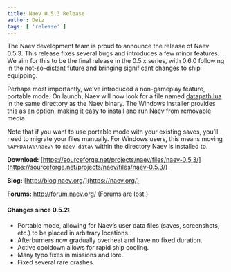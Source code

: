 ```yaml
---
title: Naev 0.5.3 Release
author: Deiz
tags: [ 'release' ]
---
```


The Naev development team is proud to announce the release of Naev 0.5.3. This release fixes several bugs and introduces a few minor features. We aim for this to be the final release in the 0.5.x series, with 0.6.0 following in the not-so-distant future and bringing significant changes to ship equipping.

Perhaps most importantly, we’ve introduced a non-gameplay feature, portable mode. On launch, Naev will now look for a file named [datapath.lua](https://github.com/naev/naev/blob/main/extras/windows/installer/datapath.lua) in the same directory as the Naev binary. The Windows installer provides this as an option, making it easy to install and run Naev from removable media.

Note that if you want to use portable mode with your existing saves, you’ll need to migrate your files manually. For Windows users, this means moving `%APPDATA%\naev\` to `naev-data\` within the directory Naev is installed to.



**Download:** [https://sourceforge.net/projects/naev/files/naev-0.5.3/](https://sourceforge.net/projects/naev/files/naev-0.5.3/)

**Blog:** [http://blog.naev.org/](https://naev.org/)

**Forums:** http://forum.naev.org/ (Forums are lost.)

#### Changes since 0.5.2:

  * Portable mode, allowing for Naev’s user data files (saves, screenshots, etc.) to be placed in arbitrary locations.
  * Afterburners now gradually overheat and have no fixed duration.
  * Active cooldown allows for rapid ship cooling.
  * Many typo fixes in missions and lore.
  * Fixed several rare crashes.

